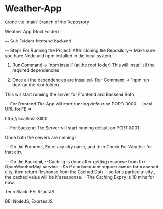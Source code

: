 # Weather-App

Clone the 'main' Branch of the Repository

Weather App (Root Folder)

-- Sub Folders
frontend
backend

-- Steps For Running the Project:
After cloning the Repository->
Make sure you have Node and npm installed in the local system.

1. Run Command -> 'npm install' (at the root folder)
   This will install all the required dependencies

2. Once all the dependencies are installed-
   Run Command -> 'npm run dev' (at the root folder)

This will start running the server for Frontend and Backend Both

-- For Frontend
The App will start running default on PORT: 3000
--Local URL for FE =>

http://localhost:3000

-- For Backend
The Server will start running default on PORT 8001

Once both the servers are running-

-- On the Frontend,
Enter any city name, and then Check For Weather for that city.

-- On the Backend,
--Caching is done after getting response from the OpenWeatherMap service
--So if a subsequent request comes for a cached city, then return Response from the Cached Data
--so for a particular city , the cached value will be it's response.
--The Caching Expiry is 10 mins for now.

Tech Stack:
FE: ReactJS

BE: NodeJS, ExpressJS
